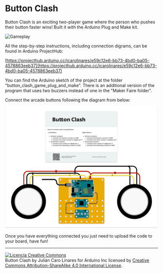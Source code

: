 # Button Clash

Button Clash is an exciting two-player game where the person who pushes their button faster wins! Built it with the Arduino Plug and Make kit.

![Gameplay](aux/img/button-2.gif)

All the step-by-step instructions, including connection digrams, can be found in Arduino ProjectHub:

[https://projecthub.arduino.cc/jcarolinares/e59c12e6-bb73-4bd0-ba05-4578863eeb37](https://projecthub.arduino.cc/jcarolinares/e59c12e6-bb73-4bd0-ba05-4578863eeb37)

You can find the Arduino sketch of the project at the folder "button_clash_game_plug_and_make". There is an additional version of the program that uses two buzzers instead of one in the "Maker Faire folder".


Connect the arcade buttons following the diagram from below:

![Connection Diagram](aux/img/v6_button-clash.png)

Once you have everything connected you just need to upload the code to your board, have fun!

***

<a rel="license" href="http://creativecommons.org/licenses/by-sa/4.0/"><img alt="Licencia Creative Commons" style="border-width:0" src="https://i.creativecommons.org/l/by-sa/4.0/88x31.png" /></a><br /><span xmlns:dct="http://purl.org/dc/terms/" property="dct:title">Button Clash</span> by <span xmlns:cc="http://creativecommons.org/ns#" property="cc:attributionName">Julián Caro Linares for Arduino Inc</span> licensed by <a rel="license" href="http://creativecommons.org/licenses/by-sa/4.0/">Creative Commons Attribution-ShareAlike 4.0 International License</a>.<br /><br />

